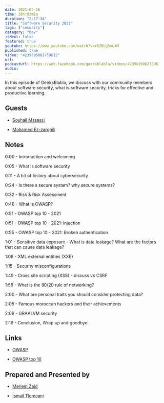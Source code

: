 ```yaml
---
date: 2021-05-16
time: 20h:03min
duration: "2:17:34"
title: "Software Security 2021"
tags: ["security"]
category: "dev"
isNext: false
featured: true
youtube: https://www.youtube.com/watch?v=r5ZBLg5vL4M
published: true
video: "4239695062759612"
url:
podcastUrl: https://web.facebook.com/geeksblabla/videos/4239695062759612
audio:
---
```


In this episode of GeeksBlabla, we discuss with our community members about software security, what is software security, tricks for effective and productive learning.

## Guests

- [Souhail Mssassi](https://www.linkedin.com/in/mssassi)

- [Mohamed Ez-zarghili](https://twitter.com/ezzarghili)

## Notes

0:00 - Introduction and welcoming

0:05 - What is software security

0:11 - A bit of history about cybersecurity

0:24 - Is there a secure system? why secure systems?

0:32 - Risk & Risk Assessment

0:48 - What is OWASP?

0:51 - OWASP top 10 - 2021

0:51 - OWASP top 10 - 2021: Injection

0:55 - OWASP top 10 - 2021: Broken authentication

1:01 - Sensitive data exposure - What is data leakage? What are the factors that can cause data leakage?

1:08 - XML external entities (XXE)

1:15 - Security misconfigurations

1:49 - Cross site scripting (XSS) - discuss vs CSRF

1:56 - What is the 80/20 rule of networking?

2:00 - What are personal traits you should consider protecting data?

2:05 - Famous moroccan hackers and their achievements

2:09 - GRAALVM security

2:16 - Conclusion, Wrap up and goodbye

## Links

- [OWASP](https://owasp.org)

- [OWASP top 10](https://owasp.org/www-project-top-ten/)

## Prepared and Presented by

- [Meriem Zaid](https://www.facebook.com/MeriemZaid)

- [Ismail Tlemcani](https://twitter.com/ismailtlem)
